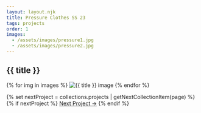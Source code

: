 ```yaml
---
layout: layout.njk
title: Pressure Clothes SS 23
tags: projects
order: 1
images:
  - /assets/images/pressure1.jpg
  - /assets/images/pressure2.jpg
---
```


<h2>{{ title }}</h2>

{% for img in images %}
  <img src="{{ img }}" alt="{{ title }} image">
{% endfor %}

{% set nextProject = collections.projects | getNextCollectionItem(page) %}
{% if nextProject %}
  <a href="{{ nextProject.url }}">Next Project →</a>
{% endif %}